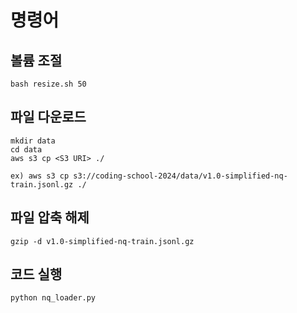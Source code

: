 # 명령어
## 볼륨 조절
```
bash resize.sh 50
```

## 파일 다운로드
```
mkdir data
cd data
aws s3 cp <S3 URI> ./
```

```
ex) aws s3 cp s3://coding-school-2024/data/v1.0-simplified-nq-train.jsonl.gz ./
```


## 파일 압축 해제
```
gzip -d v1.0-simplified-nq-train.jsonl.gz 
```

## 코드 실행
```
python nq_loader.py
```
